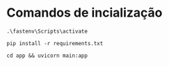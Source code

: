 # Comandos de incialização
```
.\fastenv\Scripts\activate
```
```
pip install -r requirements.txt
```
```
cd app && uvicorn main:app
```
